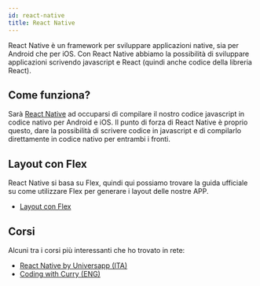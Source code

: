```yaml
---
id: react-native
title: React Native
---
```


React Native è un framework per sviluppare applicazioni native, sia per Android che per iOS.
Con React Native abbiamo la possibilità di sviluppare applicazioni scrivendo javascript e React (quindi anche codice della libreria React).

## Come funziona?

Sarà <a target="_blank" href="https://reactnative.dev/">React Native</a> ad occuparsi di compilare il nostro codice javascript in codice nativo per Android e iOS.
Il punto di forza di React Native è proprio questo, dare la possibilità di scrivere codice in javascript e di compilarlo direttamente in codice nativo per entrambi i fronti.

## Layout con Flex

React Native si basa su Flex, quindi qui possiamo trovare la guida ufficiale su come utilizzare Flex per generare i layout delle nostre APP.

- <a target="_blank" href="https://reactnative.dev/docs/flexbox">Layout con Flex</a>

## Corsi

Alcuni tra i corsi più interessanti che ho trovato in rete:

- <a target="_blank" href="https://universapp.tech/p/react-native/?product_id=1945036&coupon_code=SCONTO50">React Native by Universapp (ITA)</a>
- <a target="_blank" href="https://www.youtube.com/watch?v=wyznjlLP1y4&list=PLDr7Z-9oq6560_-aQixfnksIAIRMN7zKC">Coding with Curry (ENG)</a>
